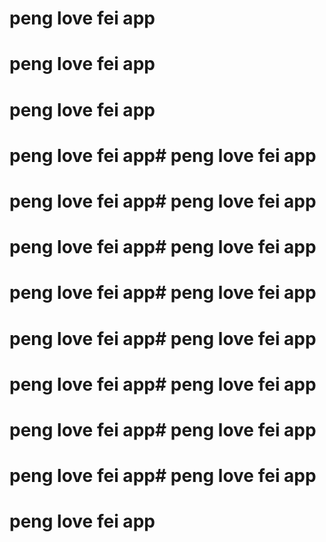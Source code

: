 # peng love fei app
# peng love fei app
# peng love fei app
# peng love fei app# peng love fei app
# peng love fei app# peng love fei app
# peng love fei app# peng love fei app
# peng love fei app# peng love fei app
# peng love fei app# peng love fei app
# peng love fei app# peng love fei app
# peng love fei app# peng love fei app
# peng love fei app# peng love fei app
# peng love fei app
